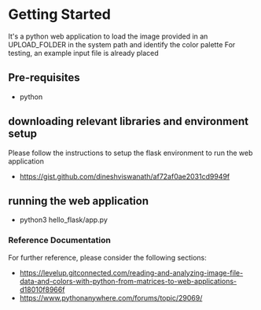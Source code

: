 # Getting Started
It's a python web application to load the image provided in an UPLOAD_FOLDER in the system path and identify the color palette
For testing, an example input file is already placed
## Pre-requisites
- python

## downloading relevant libraries and environment setup
Please follow the instructions to setup the flask environment to run the web application 
- https://gist.github.com/dineshviswanath/af72af0ae2031cd9949f

## running the web application
- python3 hello_flask/app.py


### Reference Documentation
For further reference, please consider the following sections:

- https://levelup.gitconnected.com/reading-and-analyzing-image-file-data-and-colors-with-python-from-matrices-to-web-applications-d18010f8966f
- https://www.pythonanywhere.com/forums/topic/29069/

